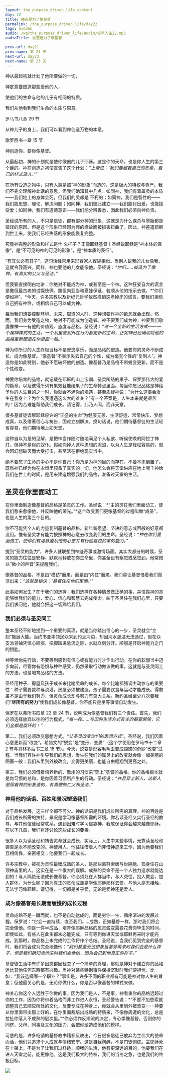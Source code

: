 ```yaml
---
layout: the_purpose_driven_life_content
day: 22
title: 被造是为了像基督
permalink: /the_purpose_driven_life/day22
tags: hidden
audio: /wg/the_purpose_driven_life/audio/标竿人生22.mp3
audioTitle: 被造是为了像基督

prev-url: day21
prev-name: 第 21 天
next-url: day23
next-name: 第 23 天
---
```


<div class="center script poem">
<p>神从最起初就计划了他所要做的一切，</p>
<p>神定意要塑造那些爱他的人，</p>
<p>使他们的生命与他的儿子有相同的特质。</p>
<p>我们从他看到我们生命的本质与原意。</p>
<p class="sp-verse">罗马书八章 29 节</p>
</div>
<div class="center script poem">
<p>从神儿子的身上，我们可以看到神创造万物的本意。</p>
<p class="sp-verse">歌罗西书一章 15 节</p>
</div>
<p class="first">神创造你，要你像基督。</p>

从最起初，神的计划就是使你像他的儿子耶稣。这是你的天命，也是你人生的第三个目的。神在创造之初便宣告了这个计划：*“上帝说：‘我们要照着自己的形象，自己的样式造人。’”*

在所有受造之物中，只有人类是照“神的形象”而造的，这是极大的特权与尊严。我们不完全理解神此话的意思，但我们确知其中几点：如同神，我们有着属灵的本质——我们地上的身体会死，但我们的灵却是
不朽的；如同神，我们是智性的——我们能思想、理论、解决问题；如同神，我们彼此建立——我们能付出爱，也能接受爱；如同神，我们有道德意识——我们能分辨善悉，因此我们必须向神负责。

圣经说所有的人，不只是信徒，都有部分神的形象，这就是为什么谋杀与堕胎都是错误的原因。但是这个形象已经因为罪的缘故而被损害扭曲了。因此，神差遣耶稣到世上来，使我们已经失落的形象能恢复完整。

究竟神完整的形象和样式是什 么样子？正像耶稣基督！圣经说耶稣是“神本体的真像”，是“不可见的神的可见的形象”，是“神本质的表征”。

“有其父必有其子”，这句话经常用来形容家人容貌相似。当别人说我的儿女像我，这就令我高兴。同样，神也要他的儿女能像他。圣经说：*“你们……被造为了像神，有真实的公义与圣洁。”*

但我要直接明白地讲：你绝对不能成为神，或甚至是一个神。这种狂妄自大的谎言是撒但最古老的试探伎俩。撒但向亚当和夏娃保证，若顺从他的指示去做，*“你们便如神”。*今天，许多宗教以及新纪元哲学依然推销这老掉牙的谎言，要我们相信自己拥有神性，或相信自己可以成为神。

每当我们想要控制环境、未来、周遭的人时，这种想要作神的欲念就会出现。然而，我们身为受造之物，绝对不可能成为创造者。神不要我们成为神，神要我们敬虔像神——有他的价值观、态度与品格。圣经说：*“过一个全新的生活方式——一个属神样式的生活，一个从里直到外在行为都更新的生命，正如神已经确切将他的品格重新塑造在你里面一般。”*

神为你所订的人生终极目标不是安逸享乐，而是品格的塑造。他要你的灵命不断成长，成为像基督。“像基督”不表示失去自己的个性，成为毫无个性的“复制人”。神造你是如此特别，他必不愿破坏他的创造。像基督乃是品格不断蜕变更新，而不是个性改变。

神要你培育的品格，就记载在耶稣的山上宝训、圣灵所结的果子、保罗那伟大的爱的篇章，以及彼得所列有果效且能结果子的生命特点里面。每当你忘记品格是神给予你的人生目的之一时，你就会不满你的境遇，甚至质疑神说：“为什么这事会发生在我身上？为什么我遭遇这么大的难关？”有一个答案是，人生本来就是艰苦的！因为苦难能帮助我们成长。请记得，此乃人间，而非天堂。

很多基督徒误解耶稣应许的“丰盛的生命”为健康无恙、生活舒适、常常快乐、梦想成真，以及借著信心与祷告，困难立刻解决。换句话说，他们期待基督徒的生活轻省容易，他们期待地上如天堂，

这种自以为是的见解，是把神当作随时随地满足个人私欲、听候使唤的阿拉丁神灯。但神不是你的奴仆。假如你掉人这种思想的泥沼，以为人生是轻松容易的，就会因幻想破灭而大受打击，甚至活在拒绝现实当中。

绝不要忘了生命的中心不是你自己！你乃是为神的目的而存在，不要本末倒置了。既然神已经为你在永恒里预备了真实的一切，他怎么会将天堂供应在地上呢？神给我们在世上的时间，是用来建造增强我们的品格，准备过天堂的生活。

## 圣灵在你里面动工

在你里面制造像基督的品格是圣灵的工作。圣经说：*“主的灵在我们里面动工，使我们愈来愈像他，并反映他的荣光。”*这个改变我们更像基督的过程叫做“成圣”，也是人生的第三个目的。

你不可能凭个人的力量复制基督的品格。新年新愿望、坚决的意志或百般的好意都没用。惟有圣灵才有能力按照神的心意去改变我们的生命。圣经说：*“神在你们里面做工，使你们有渴慕遵从他的心志并有行他喜悦的事的能力。”*

提到“圣灵的能力”，许多人就联想到神迹奇事或激情场面。其实大都分的时侯，圣灵的能力往往是安静、默默地释放在你生命里，你甚全设有察觉或感觉到。他常微以“微小的声音”来提醒我们。

像基督的品格，不是由“模仿”而来，而是由“内住”而来。我们容让基督借着我们而活出来：*“这就是秘诀：‘基督住在你们里面。’”*

此事如何发生？在于我们的选择；我们选择在各种情景做正确的事，并信靠神的灵能够给我们的能力、爱心、信心和智慧去完成使命。曲于圣灵住在我们心里，只要我们求问他，他就会把这一切赐给我们。

### 我们必须与圣灵同工

整本圣经不断地提到一个重要的真理，就是当你踏出信心的一步，圣灵就会“立刻”施展大能。当约书亚率领民众来到约旦河边，却因河水涨溢无法通过，但在众支派领袖凭信心顺服、把脚踏进急流之际，水就立刻分开。顺服是开启神能力之门的钥匙。

神等候你先行动，不要等到感到有信心或有能力时才作出行动。在你的软弱当中迈步向前，尽管你有恐惧与种种感受，仍然采取行动做该做的事，这就是与圣灵同工的方法，也是培育品格的方法。

圣经用种子、房屋及孩子成长来比喻灵命的成长。每个比喻都强调主动参与的重要性：种子需要裁种与浇灌，房屋必须被建造，孩子需要饮食与运动才能成长。得救虽不是由于我们努力，但灵命成长却与努力有莫大关系。新约圣经至少八次要我们“**尽所有的努力**”使我们成长像基督。你不能只是坐等事情自动发生。

保罗在以弗所书四章 22 至 24 节，说明成为像基督我们有三个责任。首先，我们必须选择放弃以往的行为模式。*“每一样……与旧的生活方式有关的都要屏除，它们全都是腐坏的！〞*

第二，我们必须改变思想方式。*“让圣灵改变你们的思想方式”*。圣经说，我们因着心意更新而“改变”。希腊文的“蜕变”是“变形、变质”（这个字使用在罗马书十二章 2 节与哥林多后书三章 18 节）。今天，蜕变是形容毛毛虫变成蝴蝶的奇妙“改变”过程。当我们容许神引导我们的思想，发生在我们的属灵上的改变就会像一幅美丽的图画一般：我们从里到外被改变，变得更美丽，也能自由翱翔到更高之处。

第三，我们必须借着培养新的、敬虔的习惯来“穿上”基督的品格。你的品格根本就是你习惯的总和，是你因着习惯所产生的行动。圣经说：*“并且穿上新人，这新人是照着神的形象造的，有真理的仁义和圣洁。”*

### 神用他的话语、百姓和景况塑造我们

对于品格发展，这三样全都不可少。神的话语是我们成长所需的真理，神的百姓是我们成长所需的扶持，景况是学习像基督所需的环境。你若读圣经又实行圣经的教导，与其他信徒经常联系，遇到困难时学习信靠神，我敢保证你会越来越像耶稣。在以下几章，我们将逐讨论这些成长的要素。

很多人以为读圣经和祷告灵命就会成长，实际上，人生中某些事情，光靠读圣经和铸告是永不能改变的。神使用人，他往往借着人而非借神迹来工作，因为他要我们互相倚靠，亲密相交；他要我们一起成长。

许多宗教中，被视为灵性最臻成熟的圣人，是那些离群索居与世隔绝、孤身住在山顶神庙里的人。这实在是一个很大的误解。成熟的灵命不是一个人独力追求就能达到的！与人隔绝无法成长像基督。你必须处在人群当中，与人交往，投入教会，加入群体。为什么呢？因为真正的灵命成熟是学像耶稣那样去爱。与他人亳无接触，无法学习像耶稣。请记得，一切都是关乎爱，无论是爱神还是爱人。

### 成为像基督是长期而缓慢的成长过程

灵命成熟不是一蹴而就，也不是自动达成的，而是穷你一生、循序渐进的发展过程。保罗说：“它会一直持续，直至我们……成熟，正如基督一样，那时我们将会完全像他。你是一件半成品，培育像耶稣品格的属灵蜕变需要花费你毕生的时间，即使如此，有些人在此生都末必能完成，只有等到你进天堂或耶稣再来时才能完成。到那时，你品格上未完成的工作将作个总结。圣经说，当我们见到完全的基督时，我们将会成为完全地像他：*“我们甚至无法想象当基督再来时我们会是什么样子，但是我们确知当他来时我们会像他，因为会见到他真正的样子。”*

基督徒生活中有许多困惑都因轻忽了一个简单的真理，那就是神对于建立你的品格远比其他任何东西都有兴趣。当神对某些特别事件保持沉默时我们便担忧，比如：“我该选择哪一个职业？”事实是，许多不同的职业都有可能是神对你人生的旨意；但他最关心的是，无论你做什么，你是否以像基督的样式来做。

神关心你这个人远胜于你做的事。因为我们是人，不是事，神看重你的品格远超过你的工作，因为你将带着品格而非工作进人永恒，圣经警告说：*“不要不加思索就调整自己去顺应所处的文化，反要专注在神身上，你就会从里到外被改变⋯⋯神要从你里面带出那上好的，在你里面裁培出成熟的特质来，不像你周遭的文化，总是拉扯你落入不成熟的层次里。”*你必须作反潮流的决定，专心学像基督。否则你的同侪、父母、同事及文化的压力，会把你塑造成他们的模样。

可悲的是，许多畅销的基督教书籍都反映出，今日很多信徒已放弃为主伟大的使命而活，他们只追求个人成就与情绪安宁。这是自我陶醉，不是门徒训练。主耶稣死在十架上，不是为了让我们过舒适、顺畅的生活，他有更深远的目的，他要我们在进人天堂之前，能更像他。这是我们极大的特权，我们的当务之急，也是我们的终极目标。

<div class="article-img-wrapper">
  <img src="https://typora-1259024198.cos.ap-beijing.myqcloud.com/wg/the_purpose_driven_life/image/day22_card.jpg">
</div>
